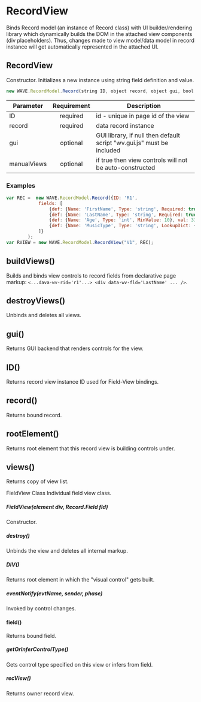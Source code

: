 # RecordView
Binds Record model (an instance of Record class) with UI builder/rendering library which dynamically builds the DOM in the attached view components (div placeholders). Thus, changes made to view model/data model in record instance will get automatically represented in the attached UI.

## RecordView
Constructor. Initializes a new instance using string field definition and value.
```js
new WAVE.RecordModel.Record(string ID, object record, object gui, bool manualViews)
```
| Parameter   | Requirement | Description                                                           |
| ----------- |:-----------:| --------------------------------------------------------------------- |
| ID          | required    | id - unique in page id of the view                                    |
| record      | required    | data record instance                                                  |
| gui         | optional    | GUI library, if null then default script "wv.gui.js" must be included |
| manualViews | optional    | if true then view controls will not be auto-constructed               |
### Examples
```js
var REC =  new WAVE.RecordModel.Record({ID: 'R1', 
            fields: [
                {def: {Name: 'FirstName', Type: 'string', Required: true}, val: 'John'},
                {def: {Name: 'LastName', Type: 'string', Required: true}, val: 'Smith'},
                {def: {Name: 'Age', Type: 'int', MinValue: 10}, val: 33},
                {def: {Name: 'MusicType', Type: 'string', LookupDict: {HRK: "Hard Rock", CRK: "Classic Rock", RAP: "Rap", CMU: "Classical music"}}},
            ]}
        );
var RVIEW = new WAVE.RecordModel.RecordView("V1", REC);
```

## buildViews()
Builds and binds view controls to record fields from declarative page markup: `<...dava-wv-rid='r1'...> <div data-wv-fld='LastName' ... />`. 

## destroyViews()
Unbinds and deletes all views.

## gui()
Returns GUI backend that renders controls for the view.

## ID()
Returns record view instance ID used for Field-View bindings.

## record()
Returns bound record.

## rootElement()
Returns root element that this record view is building controls under.

## views()
Returns copy of view list.

FieldView Class
Individual field view class.

##### FieldView(element div, Record.Field fld)
Constructor.

##### destroy()
Unbinds the view and deletes all internal markup.

##### DIV()
Returns root element in which the "visual control" gets built.

##### eventNotify(evtName, sender, phase)
Invoked by control changes.

#### field()
Returns bound field.

##### getOrInferControlType()
Gets control type specified on this view or infers from field.

##### recView()
Returns owner record view.


